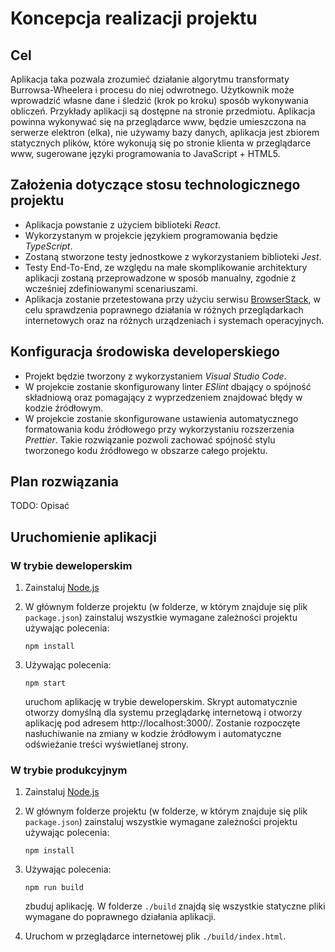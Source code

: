 # Koncepcja realizacji projektu

## Cel

Aplikacja taka pozwala zrozumieć działanie algorytmu transformaty Burrowsa-Wheelera i procesu do niej odwrotnego. Użytkownik może wprowadzić własne dane i śledzić (krok po kroku) sposób wykonywania obliczeń. Przykłady aplikacji są dostępne na stronie przedmiotu. Aplikacja powinna wykonywać się na przeglądarce www, będzie umieszczona na serwerze elektron (elka), nie używamy bazy danych, aplikacja jest zbiorem statycznych plików, które wykonują się po stronie klienta w przeglądarce www, sugerowane języki programowania to JavaScript + HTML5.

## Założenia dotyczące stosu technologicznego projektu

- Aplikacja powstanie z użyciem biblioteki _React_.
- Wykorzystanym w projekcie językiem programowania będzie _TypeScript_.
- Zostaną stworzone testy jednostkowe z wykorzystaniem biblioteki _Jest_.
- Testy End-To-End, ze względu na małe skomplikowanie architektury aplikacji zostaną przeprowadzone w sposób manualny, zgodnie z wcześniej zdefiniowanymi scenariuszami.
- Aplikacja zostanie przetestowana przy użyciu serwisu [BrowserStack](https://www.browserstack.com/), w celu sprawdzenia poprawnego działania w różnych przeglądarkach internetowych oraz na różnych urządzeniach i systemach operacyjnych.

## Konfiguracja środowiska developerskiego

- Projekt będzie tworzony z wykorzystaniem _Visual Studio Code_.
- W projekcie zostanie skonfigurowany linter _ESlint_ dbający o spójność składniową oraz pomagający z wyprzedzeniem znajdować błędy w kodzie źródłowym.
- W projekcie zostanie skonfigurowane ustawienia automatycznego formatowania kodu źródłowego przy wykorzystaniu rozszerzenia _Prettier_. Takie rozwiązanie pozwoli zachować spójność stylu tworzonego kodu źródłowego w obszarze całego projektu.

## Plan rozwiązania

TODO: Opisać

## Uruchomienie aplikacji

### W trybie deweloperskim

1. Zainstaluj [Node.js](https://nodejs.org/)
2. W głównym folderze projektu (w folderze, w którym znajduje się plik `package.json`) zainstaluj wszystkie wymagane zależności projektu używając polecenia:

   ```
   npm install
   ```

3. Używając polecenia:
   ```
   npm start
   ```
   uruchom aplikację w trybie deweloperskim. Skrypt automatycznie otworzy domyślną dla systemu przeglądarkę internetową i otworzy aplikację pod adresem http://localhost:3000/. Zostanie rozpoczęte nasłuchiwanie na zmiany w kodzie źródłowym i automatyczne odświeżanie treści wyświetlanej strony.

### W trybie produkcyjnym

1. Zainstaluj [Node.js](https://nodejs.org/)
2. W głównym folderze projektu (w folderze, w którym znajduje się plik `package.json`) zainstaluj wszystkie wymagane zależności projektu używając polecenia:

   ```
   npm install
   ```

3. Używając polecenia:
   ```
   npm run build
   ```
   zbuduj aplikację. W folderze `./build` znajdą się wszystkie statyczne pliki wymagane do poprawnego działania aplikacji.
4. Uruchom w przeglądarce internetowej plik `./build/index.html`.
